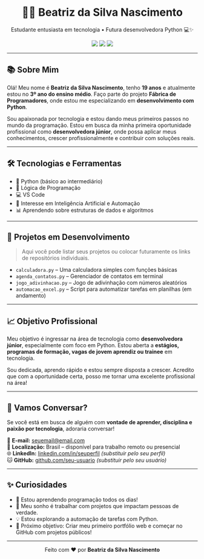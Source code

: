 <h1 align="center">👩‍💻 Beatriz da Silva Nascimento</h1>

<p align="center">
  Estudante entusiasta em tecnologia • Futura desenvolvedora Python 💻✨
</p>

<p align="center">
  <img src="https://img.shields.io/badge/Python-3776AB?style=for-the-badge&logo=python&logoColor=white"/>
  <img src="https://img.shields.io/badge/Education-Open%20to%20Work-green?style=for-the-badge"/>
  <img src="https://img.shields.io/badge/Age-19-blueviolet?style=for-the-badge"/>
</p>

---

## 📚 Sobre Mim

Olá! Meu nome é **Beatriz da Silva Nascimento**, tenho **19 anos** e atualmente estou no **3º ano do ensino médio**. Faço parte do projeto **Fábrica de Programadores**, onde estou me especializando em **desenvolvimento com Python**.

Sou apaixonada por tecnologia e estou dando meus primeiros passos no mundo da programação. Estou em busca da minha primeira oportunidade profissional como **desenvolvedora júnior**, onde possa aplicar meus conhecimentos, crescer profissionalmente e contribuir com soluções reais.

---

## 🛠️ Tecnologias e Ferramentas

- 🐍 Python (básico ao intermediário)
- 🔢 Lógica de Programação
- 💻 VS Code
- 🧠 Interesse em Inteligência Artificial e Automação
- 📊 Aprendendo sobre estruturas de dados e algoritmos

---

## 🧩 Projetos em Desenvolvimento

> Aqui você pode listar seus projetos ou colocar futuramente os links de repositórios individuais.

- `calculadora.py` – Uma calculadora simples com funções básicas
- `agenda_contatos.py` – Gerenciador de contatos em terminal
- `jogo_adivinhacao.py` – Jogo de adivinhação com números aleatórios
- `automacao_excel.py` – Script para automatizar tarefas em planilhas (em andamento)

---

## 📈 Objetivo Profissional

Meu objetivo é ingressar na área de tecnologia como **desenvolvedora júnior**, especialmente com foco em Python. Estou aberta a **estágios, programas de formação, vagas de jovem aprendiz ou trainee** em tecnologia.

Sou dedicada, aprendo rápido e estou sempre disposta a crescer. Acredito que com a oportunidade certa, posso me tornar uma excelente profissional na área!

---

## 🤝 Vamos Conversar?

Se você está em busca de alguém com **vontade de aprender, disciplina e paixão por tecnologia**, adoraria conversar!

📧 **E-mail:** seuemail@email.com  
📍 **Localização:** Brasil – disponível para trabalho remoto ou presencial  
🌐 **LinkedIn:** [linkedin.com/in/seuperfil](https://linkedin.com/in/seuperfil) *(substituir pelo seu perfil)*  
🐱 **GitHub:** [github.com/seu-usuario](https://github.com/seu-usuario) *(substituir pelo seu usuário)*

---

## ✨ Curiosidades

- 🌱 Estou aprendendo programação todos os dias!
- 🚀 Meu sonho é trabalhar com projetos que impactam pessoas de verdade.
- 💡 Estou explorando a automação de tarefas com Python.
- 🎯 Próximo objetivo: Criar meu primeiro portfólio web e começar no GitHub com projetos públicos!

---

<p align="center">
  Feito com ❤️ por <strong>Beatriz da Silva Nascimento</strong>
</p>
